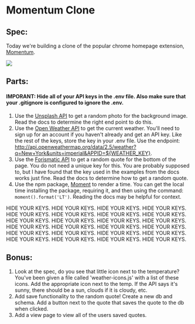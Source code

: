 # Momentum Clone


## Spec:
Today we're building a clone of the popular chrome homepage extension, [Momentum](https://chrome.google.com/webstore/detail/momentum/laookkfknpbbblfpciffpaejjkokdgca?hl=en).

![](https://git.generalassemb.ly/wdi-nyc-8-28/momentum-lab/blob/master/momentum_spec.png)



## Parts:

#### IMPORANT:  Hide all of your API keys in the .env file.  Also make sure that your .gitignore is configured to ignore the .env.

1. Use the [Unsplash API](https://unsplash.com/) to get a random photo for the background image.  Read the docs to determine the right end point to do this. 
2.  Use the [Open Weather API](http://api.openweathermap.org) to get the current weather.  You'll need to sign up for an account if you haven't already and get an API key.  Like the rest of the keys, store the key in your .env file. Use the endpoint: http://api.openweathermap.org/data/2.5/weather?q=New+York&units=imperial&APPID=${WEATHER_KEY}.  
3. Use the [Forismatic API](https://forismatic.com/en/api/) to get a random quote for the bottom of the page.  You do not need a unique key for this.  You are probably supposed to, but I have found that the key used in the examples from the docs works just fine.  Read the docs to determine how to get a random quote.
4. Use the npm package, [Moment](https://www.npmjs.com/package/moment) to render a time.  You can get the local time installing the package, requiring it, and then using the command: `moment().format('LT')`.  Reading the docs may be helpful for context.


HIDE YOUR KEYS. HIDE YOUR KEYS. HIDE YOUR KEYS. HIDE YOUR KEYS. HIDE YOUR KEYS. HIDE YOUR KEYS. HIDE YOUR KEYS. HIDE YOUR KEYS. HIDE YOUR KEYS. HIDE YOUR KEYS. HIDE YOUR KEYS. HIDE YOUR KEYS. HIDE YOUR KEYS. HIDE YOUR KEYS. HIDE YOUR KEYS. HIDE YOUR KEYS. HIDE YOUR KEYS. HIDE YOUR KEYS. HIDE YOUR KEYS. HIDE YOUR KEYS. HIDE YOUR KEYS. HIDE YOUR KEYS. HIDE YOUR KEYS. HIDE YOUR KEYS. 


## Bonus:
1. Look at the spec, do you see that little icon next to the temperature?  You've been given a file called 'weather-icons.js' with a list of these icons.  Add the appropriate icon next to the temp.  If the API says it's sunny, there should be a sun, clouds if it is cloudy, etc.
2. Add save functionality to the random quote!  Create a new db and schema.  Add a button next to the quote that saves the quote to the db when clicked.
3. Add a view page to view all of the users saved quotes.
